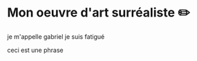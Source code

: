 ﻿# Mon oeuvre d'art surréaliste :pencil2:

je m'appelle gabriel
je suis fatigué

ceci est une phrase